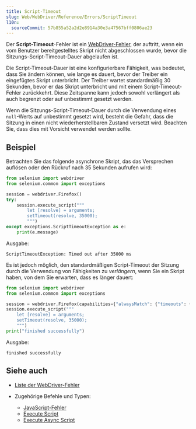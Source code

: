```yaml
---
title: Script-Timeout
slug: Web/WebDriver/Reference/Errors/ScriptTimeout
l10n:
  sourceCommit: 57b855a52a2d2e8914a30e3a47567bff0806ae23
---
```


Der **Script-Timeout**-Fehler ist ein [WebDriver-Fehler](/de/docs/Web/WebDriver/Reference/Errors), der auftritt, wenn ein vom Benutzer bereitgestelltes Skript nicht abgeschlossen wurde, bevor die Sitzungs-Script-Timeout-Dauer abgelaufen ist.

Die Script-Timeout-Dauer ist eine konfigurierbare Fähigkeit, was bedeutet, dass Sie ändern können, wie lange es dauert, bevor der Treiber ein eingefügtes Skript unterbricht. Der Treiber wartet standardmäßig 30 Sekunden, bevor er das Skript unterbricht und mit einem Script-Timeout-Fehler zurückkehrt. Diese Zeitspanne kann jedoch sowohl verlängert als auch begrenzt oder auf unbestimmt gesetzt werden.

Wenn die Sitzungs-Script-Timeout-Dauer durch die Verwendung eines `null`-Werts auf unbestimmt gesetzt wird, besteht die Gefahr, dass die Sitzung in einen nicht wiederherstellbaren Zustand versetzt wird. Beachten Sie, dass dies mit Vorsicht verwendet werden sollte.

## Beispiel

Betrachten Sie das folgende asynchrone Skript, das das Versprechen auflösen oder den Rückruf nach 35 Sekunden aufrufen wird:

```python
from selenium import webdriver
from selenium.common import exceptions

session = webdriver.Firefox()
try:
    session.execute_script("""
        let [resolve] = arguments;
        setTimeout(resolve, 35000);
        """)
except exceptions.ScriptTimeoutException as e:
    print(e.message)
```

Ausgabe:

```plain
ScriptTimeoutException: Timed out after 35000 ms
```

Es ist jedoch möglich, den standardmäßigen Script-Timeout der Sitzung durch die Verwendung von Fähigkeiten zu _verlängern_, wenn Sie ein Skript haben, von dem Sie erwarten, dass es länger dauert:

```python
from selenium import webdriver
from selenium.common import exceptions

session = webdriver.Firefox(capabilities={"alwaysMatch": {"timeouts": {"script": 150000}}})
session.execute_script("""
    let [resolve] = arguments;
    setTimeout(resolve, 35000);
    """)
print("finished successfully")
```

Ausgabe:

```plain
finished successfully
```

## Siehe auch

- [Liste der WebDriver-Fehler](/de/docs/Web/WebDriver/Reference/Errors)
- Zugehörige Befehle und Typen:

  - [JavaScript-Fehler](/de/docs/Web/WebDriver/Reference/Errors/JavaScriptError)
  - [Execute Script](/de/docs/Web/WebDriver/Commands/ExecuteScript)
  - [Execute Async Script](/de/docs/Web/WebDriver/Commands/ExecuteAsyncScript)
